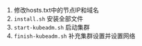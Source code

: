 1. 修改hosts.txt中的节点IP和域名
2. `install.sh` 安装全部文件
3. `start-kubeadm.sh` 启动集群
4. `finish-kubeadm.sh` 补充集群设置并设置网络
